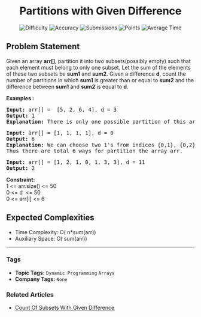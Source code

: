 <h1 align="center">Partitions with Given Difference</h1>

<p align="center">
  <img alt="Difficulty" title="Difficulty" src="https://custom-icon-badges.demolab.com/badge/Difficulty: Medium-1F222E?style=for-the-badge&logoColor=white&logo=fire"/>
  <img alt="Accuracy" title="Accuracy" src="https://custom-icon-badges.demolab.com/badge/Accuracy: 36.76%25-1F222E?style=for-the-badge&logoColor=white&logo=target"/>
  <img alt="Submissions" title="Submissions" src="https://custom-icon-badges.demolab.com/badge/Submissions: 191K+-1F222E?style=for-the-badge&logoColor=white&logo=repo"/>
  <img alt="Points" title="Points" src="https://custom-icon-badges.demolab.com/badge/Points: 4-1F222E?style=for-the-badge&logoColor=white&logo=award"/>
  <img alt="Average Time" title="Average Time" src="https://custom-icon-badges.demolab.com/badge/Average%20Time: 20m-1F222E?style=for-the-badge&logoColor=white&logo=clock"/>
</p>

## Problem Statement

Given an array <b>arr[]</b>, partition it into two subsets(possibly empty) such that each element must belong to only one subset. Let the sum of the elements of these two subsets be <b>sum1</b> and <b>sum</b><b>2</b>. Given a difference <b>d</b>, count the number of partitions in which <b>sum</b><b>1</b> is greater than or equal to <b>sum</b><b>2</b> and the difference between <b>sum</b><b>1</b> and <b>sum</b><b>2</b> is equal to <b>d</b>. 

<b>Examples :</b>

<pre><b>Input: </b>arr[] =  [5, 2, 6, 4], d = 3
<b>Output: </b>1
<b>Explanation: </b>There is only one possible partition of this array. Partition : {6, 4}, {5, 2}. The subset difference between subset sum is: (6 + 4) - (5 + 2) = 3.</pre>

<pre><b>Input:</b> arr[] = [1, 1, 1, 1], d = 0 <br><b>Output:</b> 6 <br><b>Explanation: </b>We can choose two 1's from indices {0,1}, {0,2}, {0,3}, {1,2}, {1,3}, {2,3} and put them in sum1 and remaning two 1's in sum2.<br>Thus there are total 6 ways for partition the array arr. <br></pre>

<pre><b>Input:</b> arr[] = [1, 2, 1, 0, 1, 3, 3], d = 11<br><b>Output:</b> 2</pre>

<b>Constraint:</b><br>1 <= arr.size() <= 50<br>0 <= d  <= 50<br>0 <= arr[i] <= 6

## Expected Complexities
- Time Complexity: O( n*sum(arr))
- Auxiliary Space: O( sum(arr))

<hr>

### Tags
- **Topic Tags:** `Dynamic Programming` `Arrays`
- **Company Tags:** `None`

### Related Articles
- [Count Of Subsets With Given Difference](https://www.geeksforgeeks.org/count-of-subsets-with-given-difference/)
